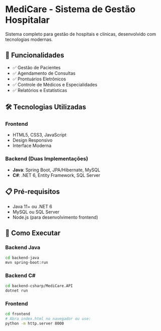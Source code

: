 # MediCare - Sistema de Gestão Hospitalar

Sistema completo para gestão de hospitais e clínicas, desenvolvido com tecnologias modernas.

## 🚀 Funcionalidades

- ✅ Gestão de Pacientes
- ✅ Agendamento de Consultas
- ✅ Prontuários Eletrônicos
- ✅ Controle de Médicos e Especialidades
- ✅ Relatórios e Estatísticas

## 🛠️ Tecnologias Utilizadas

### Frontend
- HTML5, CSS3, JavaScript
- Design Responsivo
- Interface Moderna

### Backend (Duas Implementações)
- **Java**: Spring Boot, JPA/Hibernate, MySQL
- **C#**: .NET 6, Entity Framework, SQL Server

## 📋 Pré-requisitos

- Java 11+ ou .NET 6
- MySQL ou SQL Server
- Node.js (para desenvolvimento frontend)

## 🚀 Como Executar

### Backend Java
```bash
cd backend-java
mvn spring-boot:run
```

### Backend C#
```bash
cd backend-csharp/MediCare.API
dotnet run
```

### Frontend
```bash
cd frontend
# Abra index.html no navegador ou use:
python -m http.server 8000
```
